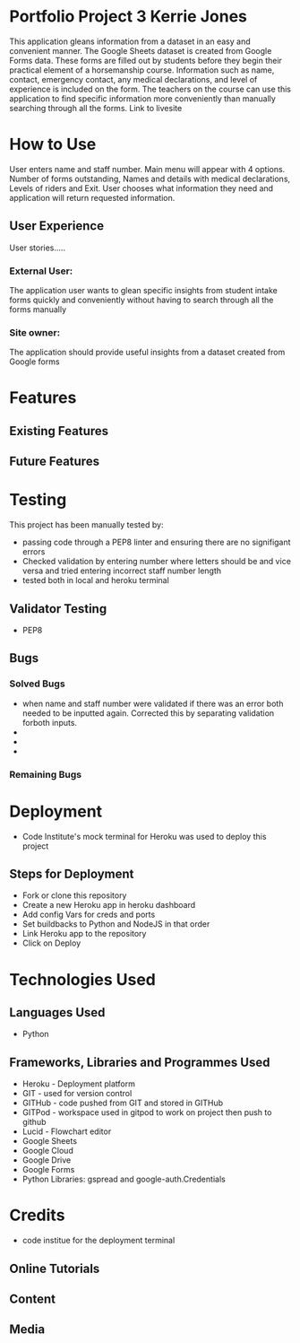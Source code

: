 # Portfolio Project 3 Kerrie Jones
This application gleans information from a dataset in an easy and convenient manner.
The Google Sheets dataset is created from Google Forms data. These forms are filled out by students before they begin their practical element of a horsemanship course. Information such as name, contact, emergency contact, any medical declarations, and level of experience is included on the form. 
The teachers on the course can use this application to find specific information more conveniently than manually searching through all the forms.
Link to livesite
# How to Use
User enters name and staff number. Main menu will appear with 4 options. Number of forms outstanding, Names and details with medical declarations, Levels of riders and Exit. User chooses what information they need and application will return requested information.

## User Experience
User stories.....
### External User: 
The application user wants to glean specific insights from student intake forms quickly and conveniently without having to search through all the forms manually 
### Site owner:  
The application should provide useful insights from a dataset created from Google forms

# Features
## Existing Features
## Future Features

# Testing
This project has been manually tested by:
* passing code through a PEP8 linter and ensuring there are no signifigant errors
* Checked validation by entering number where letters should be and vice versa and tried entering incorrect staff number length
* tested both in local and heroku terminal


## Validator Testing
* PEP8 
## Bugs
### Solved Bugs
* when name and staff number were validated if there was an error both needed to be inputted again. Corrected this by separating validation forboth inputs.
*
*
*
### Remaining Bugs

# Deployment
* Code Institute's mock terminal for Heroku was used to deploy this project
## Steps for Deployment
* Fork or clone this repository
* Create a new Heroku app in heroku dashboard
* Add config Vars for creds and ports
* Set buildbacks to Python and NodeJS in that order 
* Link Heroku app to the repository
* Click on Deploy

# Technologies Used
## Languages Used
* Python
## Frameworks, Libraries and Programmes Used
* Heroku - Deployment platform
* GIT - used for version control
* GITHub - code pushed from GIT and stored in GITHub
* GITPod - workspace used in gitpod to work on project then push to github
* Lucid - Flowchart editor
* Google Sheets
* Google Cloud
* Google Drive
* Google Forms
* Python Libraries: gspread and google-auth.Credentials 


# Credits
* code institue for the deployment terminal

## Online Tutorials

## Content

## Media